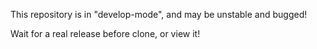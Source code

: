 This repository is in "develop-mode", and may be unstable and bugged! 


Wait for a real release before clone, or view it!